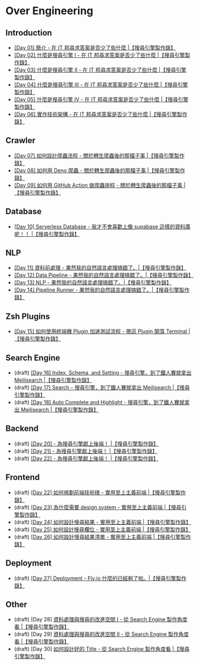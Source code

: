 # Over Engineering


## Introduction

- [\[Day 01\] 簡介 - 在 IT 邦尋求答案是否少了些什麼 |【搜尋引擎製作錄】](./articles/01_introduction.md)
- [\[Day 02\] 什麼是搜尋引擎 I - 在 IT 邦尋求答案是否少了些什麼 |【搜尋引擎製作錄】](./articles/02_what_is_search_engine_I.md)
- [\[Day 03\] 什麼是搜尋引擎 II - 在 IT 邦尋求答案是否少了些什麼 |【搜尋引擎製作錄】](./articles/03_what_is_search_engine_II.md)
- [\[Day 04\] 什麼是搜尋引擎 III - 在 IT 邦尋求答案是否少了些什麼 |【搜尋引擎製作錄】](./articles/04_what_is_search_engine_III.md)
- [\[Day 05\] 什麼是搜尋引擎 IV - 在 IT 邦尋求答案是否少了些什麼 |【搜尋引擎製作錄】](./articles/05_what_is_search_engine_IV.md)
- [\[Day 06\] 實作技術架構 - 在 IT 邦尋求答案是否少了些什麼 |【搜尋引擎製作錄】](./articles/06_architecture.md)


## Crawler

- [\[Day 07\] 如何設計爬蟲流程 - 關於轉生爬蟲後的那檔子事 |【搜尋引擎製作錄】](./articles/07_crawler_I.md)
- [\[Day 08\] 如何用 Deno 爬蟲 - 關於轉生爬蟲後的那檔子事 |【搜尋引擎製作錄】](./articles/08_crawler_II.md)
- [\[Day 09\] 如何用 GitHub Action 做爬蟲排程 - 關於轉生爬蟲後的那檔子事 |【搜尋引擎製作錄】](./articles/09_crawler_III.md)


## Database

- [\[Day 10\] Serverless Database - 我才不會喜歡上像 supabase 這樣的資料庫呢！！ |【搜尋引擎製作錄】](./articles/10_supabase.md)


## NLP

- [\[Day 11\] 資料前處理 - 果然我的自然語言處理搞錯了。|【搜尋引擎製作錄】](./articles/11_data_processing_I.md)
- [\[Day 12\] Data Pipeline - 果然我的自然語言處理搞錯了。|【搜尋引擎製作錄】](./articles/12_data_processing_II.md)
- [\[Day 13\] NLP - 果然我的自然語言處理搞錯了。|【搜尋引擎製作錄】](./articles/13_data_processing_III.md)
- [\[Day 14\] Pipeline Runner - 果然我的自然語言處理搞錯了。|【搜尋引擎製作錄】](./articles/14_data_processing_IV.md)


## Zsh Plugins

- [\[Day 15\] 如何使用終端機 Plugin 加速測試流程 - 帶這 Plugin 闖蕩 Terminal |【搜尋引擎製作錄】](./articles/15_ms_plugin.md)


## Search Engine

- (draft) [\[Day 16\] Index, Schema, and Setting - 搜尋引擎，到了鐵人賽就拿出 Meilisearch |【搜尋引擎製作錄】](./articles/)
- (draft) [\[Day 17\] Search - 搜尋引擎，到了鐵人賽就拿出 Meilisearch |【搜尋引擎製作錄】](./articles/)
- (draft) [\[Day 18\] Auto Complete and Highlight - 搜尋引擎，到了鐵人賽就拿出 Meilisearch |【搜尋引擎製作錄】](./articles/)


## Backend

- (draft) [\[Day 20\] - 為搜尋引擎獻上後端！ |【搜尋引擎製作錄】](./articles/)
- (draft) [\[Day 21\] - 為搜尋引擎獻上後端！ |【搜尋引擎製作錄】](./articles/)
- (draft) [\[Day 22\] - 為搜尋引擎獻上後端！ |【搜尋引擎製作錄】](./articles/)


## Frontend

- (draft) [\[Day 22\] 如何規劃前端技術棧 - 實用至上主義前端 |【搜尋引擎製作錄】](./draft/frontend/tech-stack.md)
- (draft) [\[Day 23\] 為什麼需要 design system - 實用至上主義前端 |【搜尋引擎製作錄】](./draft/frontend/design.md)
- (draft) [\[Day 24\] 如何設計搜尋結果 - 實用至上主義前端 |【搜尋引擎製作錄】](./draft/frontend/result.md)
- (draft) [\[Day 25\] 如何設計搜尋欄位 - 實用至上主義前端 |【搜尋引擎製作錄】](./draft/frontend/combobox.md)
- (draft) [\[Day 26\] 如何設計搜尋結果清單 - 實用至上主義前端 |【搜尋引擎製作錄】](./draft/frontend/result-list.md)


## Deployment

- (draft) [\[Day 27\] Deployment - Fly.io 什麼的已經夠了啦。|【搜尋引擎製作錄】](./articles/)


## Other
- (draft) [Day 28] [資料處理與搜尋的改進空間 I - 從 Search Engine 製作角度看 |【搜尋引擎製作錄】](./articles/)
- (draft) [Day 29] [資料處理與搜尋的改進空間 II - 從 Search Engine 製作角度看 |【搜尋引擎製作錄】](./articles/)
- (draft) [Day 30] [如何設計好的 Title - 從 Search Engine 製作角度看 |【搜尋引擎製作錄】](./draft/misc/title.md)
